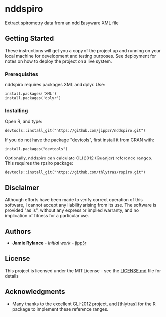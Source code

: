 # nddspiro

Extract spirometry data from an ndd Easyware XML file

## Getting Started

These instructions will get you a copy of the project up and running on your local machine for development and testing purposes. See deployment for notes on how to deploy the project on a live system.

### Prerequisites

nddspiro requires packages XML and dplyr. Use:

```
install.packages('XML')
install.packages('dplyr')
```

### Installing

Open R, and type:
```
devtools::install_git("https://github.com/jipp3r/nddspiro.git")
```
If you do not have the package "devtools", first install it from CRAN with:
```
install.packages("devtools")
```
Optionally, nddspiro can calculate GLI 2012 (Quanjer) reference ranges. This requires the rpsiro package:
```
devtools::install_git("https://github.com/thlytras/rspiro.git")
```

## Disclaimer

Although efforts have been made to verify correct operation of this software, I cannot accept any liability arising from its use. The software is provided "as is", without any express or implied warranty, and no implication of fitness for a particular use.

## Authors

* **Jamie Rylance** - *Initial work* - [jipp3r](https://github.com/jipp3r)

## License

This project is licensed under the MIT License - see the [LICENSE.md](LICENSE.md) file for details

## Acknowledgments

* Many thanks to the excellent GLI-2012 project, and [thlytras] for the R package to implement these reference ranges.

